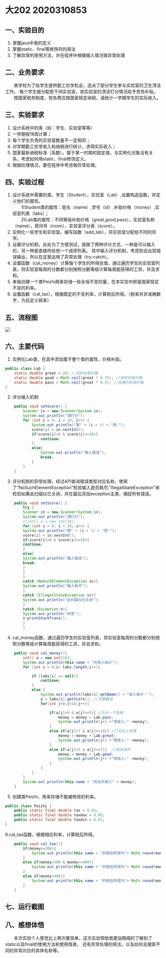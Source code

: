 # 大202 2020310853
## 一、实验目的
1. 掌握java中类的定义
2. 掌握static、final等修饰符的用法
3. 了解异常的使用方法，并在程序中根据输入情况做异常处理

## 二、业务要求
&emsp;&emsp;某学校为了给学生提供勤工俭学机会，选派了部分学生参与实验室的卫生清洁工作。
每个学生被分配若干间实验室，视实验室的清洁打分情况给予劳务补贴。
&emsp;&emsp;按国家税务制度，劳务费应按国家规定纳税，请统计一学期学生的实际收入。

## 三、实验要求
1. 设计系统中的类（如：学生、实验室等等）
2. 一学期按18周计算；
3. 每个学生负责的实验室数量不一定相同；
4. 对学期勤工俭学收入和纳税进行统计，求得实际收入；
5. 国家最新纳税标准（系数），属于某一时期的固定值，与实例化对象没有关系，考虑如何用static、final修饰定义。
6. 根据处理情况，要在程序中考虑做异常处理。

## 四、实验过程
1. 设计系统中需要的类，学生（Student），实验室（Lab）,设置构造函数，并定义他们的属性。
<br>&emsp;&emsp;1)Student类的属性：姓名（name）,学号（id）,补助价格（money）,实验室列表（labs）；
<br>&emsp;&emsp;2)Lab类的属性：不同等级补助价格（great,good,pass），实验室名称（name），房间号（room），实验室评分表（score）。
2. 实例化一些学生和实验室。编写函数（add_lab），将实验室分配给不同的同学。
3. 设置评分机制，此处为了方便测试，我做了两种评分方式，一种是可以输入的，另一种是直接传给他一个成绩列表。
其中输入评分机制，考虑到会出现错误输出，所以在这里运用了异常处理（try-catch）。
4. 设置函数（cal_money）计算每个学生的所得总值，通过遍历学生的实验室列表，将实验室每周的分数都分别按照分数等级计算每周能获得的工资，并且求和。
5. 单独创建一个类Peizhi用来存储一些永恒不变的量，在本实验中即是国家规定不变的利率。
6. 设置函数（cal_tax），根据既定的不变利率，计算税后所得。（税率并非准确数字，为自定义税率）

## 五、流程图
![](https://github.com/Minomeis/Java-Experiment04/blob/master/img/liucheng.png)
## 六、主要代码
1. 实例化Lab类，在其中添加属于整个类的属性，价格补助。
```java
public class Lab {
    static double great = 20; //优的补助价格
    static double good = Math.ceil(great * 0.75); //良的补助价格
    static double pass = Math.ceil(great * 0.5); //及格的补助价格
}
```
2. 评分输入机制
```java
    public void setScore() {
        Scanner in = new Scanner(System.in);
        System.out.println("请打分");
        for (int i = 0; i < 18; i++) {
            System.out.println("第" + (i + 1) + "周:");
            score[i] = in.nextInt();
            if(score[i]>0 & score[i]<=10){
                continue;
            }
            else{
                System.out.println("输入错误");
                break;
            }
        }
    }
```

3. 评分机制的异常处理，经过API查询错误类型对应名称，使用了“NoSuchElementException”检验输入是否耗尽,"IllegalStateException"来检验如果此扫描仪已关闭，并在最后添加exception主类，捕捉所有错误。
```java
    public void setScore() {
        try {
        Scanner in = new Scanner(System.in);
        System.out.println("请打分");
        //int[] a = new int[18];
        for (int i = 0; i < 18; i++) {
        System.out.println("第" + (i + 1) + "周:");
        score[i] = in.nextInt();
        if(score[i]>0 & score[i]<=10){
        continue;
        }
        else{
        System.out.println("输入错误");
        break;
        }
        }
        }
        catch (NoSuchElementException in){
        System.out.println("输入耗尽");
        }
        catch (IllegalStateException in){
        System.out.println("此扫描仪已关闭");
        }
        catch (Exception n){
        System.out.println("异常");
        n.printStackTrace();
        }
        }
```

4. cal_money函数，通过遍历学生的实验室列表，将实验室每周的分数都分别按照分数等级计算每周能获得的工资，并且求和。
```java
    public void cal_money(){
        int[] a = new int[18];
        System.out.println(this.name + "的收入统计");
        for (int i = 0;i< labs.length;i++){

            if (labs[i] == null){
                continue;
            }
            else {
                System.out.println(labs[i].getName() + "收入统计：");
                a = labs[i].getScore(); //分数数组
                for(int j=0;j<18;j++){

                    if(a[j]>0 & a[j]<=5){ //5分一下及格
                        money = money + Lab.pass;
                        System.out.println(j+1 +"周收入:" +money);
                    }
                    else if(a[j]>7 & a[j]<=10){ //7分以上优秀
                        money = money + Lab.great;
                        System.out.println(j+1 +"周收入:" +money);
                    }
                    else if(a[j]>5 & a[j]<=7){  //其余良好
                        money = money + Lab.good;
                        System.out.println(j+1 +"周收入:" +money);
                    }
                }
            }
        }
        System.out.println(this.name + "的总共收入" + money);
    }
```

5. 创建类Peizhi，用来存储不能被修改的利率。
```java
public class Peizhi {
    public static final double tax = 0.03;
    public static final double taxmax = 0.05;
    public static final double taxmin = 0.01;
}
```

6.cal_tax函数，根据相应利率，计算税后所得。
```java
    public void cal_tax(){
        if(money<=200){
            System.out.println(this.name + "的税后所得为"+ Math.round(money*(1- Peizhi.taxmin)));
        }
        else if(money>200 & money<=400){
            System.out.println(this.name + "的税后所得为"+ Math.round(money*(1- Peizhi.tax)));
        }
        else if(money>400){
            System.out.println(this.name + "的税后所得为"+ Math.round(money*(1- Peizhi.taxmax)));
        }
    }
```

## 七、运行截图

## 八、感想体悟
&emsp;&emsp;本次实验个人感觉比上两次要简单，这次实验帮助我更加精细的了解到了static以及final的使用方法和使用情景。
还有异常处理的用法，以及如何去搜索不同的异常对应的具体名称等。
